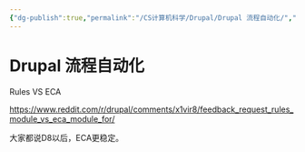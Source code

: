 ```yaml
---
{"dg-publish":true,"permalink":"/CS计算机科学/Drupal/Drupal 流程自动化/","tags":["Drupal"],"created":"2024-04-17T15:17:23.000+08:00","updated":"2024-03-20T22:58:52.000+08:00"}
---
```


# Drupal 流程自动化

Rules VS ECA

https://www.reddit.com/r/drupal/comments/x1vir8/feedback_request_rules_module_vs_eca_module_for/

大家都说D8以后，ECA更稳定。
